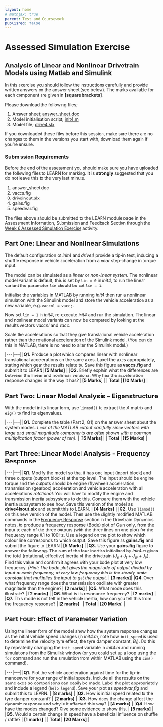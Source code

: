 ```yaml
---
layout: home
# mathjax: true
parent: Test and Coursework
published: false
---
```


# Assessed Simulation Exercise

## Analysis of Linear and Nonlinear Drivetrain Models using Matlab and Simulink

In this exercise you should follow the instructions carefully and provide written answers on the answer sheet (see below). The marks available for each component are given in **[square brackets]**.

Please download the following files;

1. Answer sheet; [answer_sheet.doc](files/answer_sheet.docx)
2. Model initialisation script; [init4.m](files/Init4.m)
3. Model file; [drive4.slx](files/drive4.slx)

If you downloaded these files before this session, make sure there are no changes to them in the versions you start with, download them again if you’re unsure.

### Submission Requirements

Before the end of the assessment you should make sure you have uploaded the following files to LEARN for marking.  It is **strongly** suggested that you do not leave this to the very last minute.

1. answer_sheet.doc
2. vaccs.fig
3. driveinout.slx
4. gains.fig
5. speedvar.fig

The files above should be submitted to the LEARN module page in the Assessment Information, Submission and Feedback Section through the [Week 6 Assessed Simulation Exercise](https://learn.lboro.ac.uk/mod/coursework/view.php?id=1281915) activity.

## Part One:  Linear and Nonlinear Simulations

The default configuration of *init4* and *drive4* provide a tip-in test, inducing a shuffle response in vehicle acceleration from a *near* step-change in torque input.  

The model can be simulated as a *linear* or *non-linear system*. The nonlinear model variant is default, this is set by `lin = 0` in *init4*, to run the linear variant the parameter `lin` should be set `lin = 1`.

Initialise the variables in MATLAB by running *init4* then run a nonlinear simulation with the Simulink model and store the vehicle acceleration as a new variable, e.g. `vaccnl = vacc;`.

Now set `lin = 1` in *init4*, re-execute *init4* and run the simulation.  The linear and nonlinear model variants can now be compared by looking at the results vectors *vaccnl* and *vacc*.

Scale the accelerations so that they give translational vehicle acceleration rather than the rotational acceleration of the Simulink model.  (You can do this in MATLAB, there is no need to alter the Simulink model.)

|---|---|
|**Q1.** Produce a plot which compares linear with nonlinear translational accelerations on the same axes.  Label the axes appropriately, stating which gear the results relate to.  Save this figure as **vaccs.fig** and submit it to LEARN| **[5 Marks]** |
|**Q2.** Briefly explain what the differences are between the linear and nonlinear versions. Why has the acceleration response changed in the way it has? | **[5 Marks]** |
| **Total** | **[10 Marks]** |

## Part Two:  Linear Model Analysis – Eigenstructure

With the model in its linear form, use `linmod()` to extract the $A$ matrix and `eig()` to find its eigenvalues.

|---|---|
|**Q1.** Complete the table (Part 2, Q1) on the answer sheet about the system modes. *Look at the MATLAB output carefully since vectors with large and small magnitude components are often shown with a common multiplication factor (power of ten).* | **[15 Marks]** |
| **Total** | **[15 Marks]** |

## Part Three:  Linear Model Analysis - Frequency Response

|---|---|
|**Q1.** Modify the model so that it has one input (inport block) and three outputs (outport blocks) at the top level. The input should be engine torque and the outputs should be engine (flywheel) acceleration, transmission (gearbox) acceleration and vehicle acceleration with all accelerations *rotational*. You will have to modify the engine and transmission inertia subsystems to do this. Compare them with the vehicle inertia subsystem to see how.  Save this version of the model as **drive4inout.slx** and submit this to LEARN. | **[4 Marks]** |
|**Q2.** Use `linmod()` on this new version of the model.  Then use the slightly modified MATLAB commands in the [Frequency Response](http://bamason2.github.io/ttc066-module/notes/Section_7.html#frequency-response) section in the Drivetrain Dynamics notes, to produce a frequency response (Bode) plot of Gain only, from the input to each of the three outputs (with the three lines on one plot) for the frequency range 0.1 to 100Hz. Use a legend on the plot to show which colour line corresponds to which output. Save this figure as **gains.fig** and submit the figure to LEARN | **[5 Marks]** |
|**Q3.** Use your **gains.fig** figure to answer the following. The sum of the four inertias initialised by *init4.m* gives the total (rotational, effective) inertia of the drivetrain $(J_e+J_t+J_w+J_v)$. Find this value and confirm it agrees with your bode plot at very low frequency.  *(Hint: The bode plot gives the magnitude of output divided by input at each frequency, at very low frequency this is the steady-state constant that multiplies the input to get the output.* | **[3 marks]**|
|**Q4.** Over what frequency range does the transmission oscillate with greater magnitude than the engine? | **[2 marks]** |
|**Q5.** What mode does this illustrate? | **[2 marks]** |
|**Q6.** What is its resonance frequency? | **[2 marks]** |
|**Q7.** This mode is not felt in the vehicle inertia, how can you tell this from the frequency response? | **[2 marks]** |
| **Total** | **[20 Marks]** |

## Part Four: Effect of Parameter Variation

Using the linear form of the model show how the system response changes as the initial vehicle speed changes (in *init4.m*, note how `init_speed` is used to determine the velocity tyre effect, the tyre damper constant, $B_t$).  Do this by repeatedly changing the `init_speed` variable in *init4.m* and running simulations from the Simulink window (or you could set up a loop using the `for` command and run the simulation from within MATLAB using the `sim()` command).

|---|---|
|**Q1.** Plot the vehicle acceleration against time for the tip-in manoeuvre for your range of initial speeds.  Include all the results on the same axes so comparisons can easily be made.  Label the plot appropriately and include a legend (`help legend`). Save your plot as *speedvar.fig* and submit this to LEARN. | **[8 marks]** |
|**Q2.** How is initial speed related to the tyre damper constant? | **[2 marks]** |
|**Q3.** How does the change affect the dynamic response and why is it affected this way? | **[4 marks]** |
|**Q4.** How have the modes changed? Give some evidence to show this. | **[5 marks]** |
|**Q5.** Would a certain change in speed have a beneficial influence on shuffle / rattle? | **[1 marks]** |
| **Total** | **[20 Marks]** |
